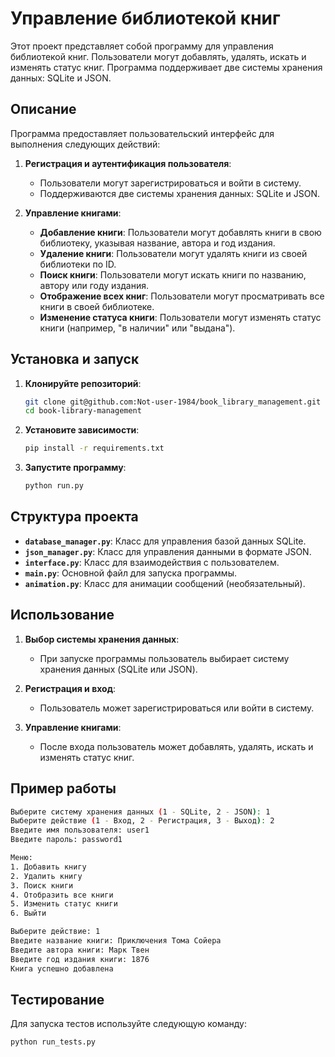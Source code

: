 # Управление библиотекой книг

Этот проект представляет собой программу для управления библиотекой книг. Пользователи могут добавлять, удалять, искать и изменять статус книг. Программа поддерживает две системы хранения данных: SQLite и JSON.

## Описание

Программа предоставляет пользовательский интерфейс для выполнения следующих действий:

1. **Регистрация и аутентификация пользователя**:
   - Пользователи могут зарегистрироваться и войти в систему.
   - Поддерживаются две системы хранения данных: SQLite и JSON.

2. **Управление книгами**:
   - **Добавление книги**: Пользователи могут добавлять книги в свою библиотеку, указывая название, автора и год издания.
   - **Удаление книги**: Пользователи могут удалять книги из своей библиотеки по ID.
   - **Поиск книги**: Пользователи могут искать книги по названию, автору или году издания.
   - **Отображение всех книг**: Пользователи могут просматривать все книги в своей библиотеке.
   - **Изменение статуса книги**: Пользователи могут изменять статус книги (например, "в наличии" или "выдана").

## Установка и запуск

1. **Клонируйте репозиторий**:
   ```bash
   git clone git@github.com:Not-user-1984/book_library_management.git
   cd book-library-management
   ```

2. **Установите зависимости**:
   ```bash
   pip install -r requirements.txt
   ```

3. **Запустите программу**:
   ```bash
   python run.py
   ```

## Структура проекта

- **`database_manager.py`**: Класс для управления базой данных SQLite.
- **`json_manager.py`**: Класс для управления данными в формате JSON.
- **`interface.py`**: Класс для взаимодействия с пользователем.
- **`main.py`**: Основной файл для запуска программы.
- **`animation.py`**: Класс для анимации сообщений (необязательный).

## Использование

1. **Выбор системы хранения данных**:
   - При запуске программы пользователь выбирает систему хранения данных (SQLite или JSON).

2. **Регистрация и вход**:
   - Пользователь может зарегистрироваться или войти в систему.

3. **Управление книгами**:
   - После входа пользователь может добавлять, удалять, искать и изменять статус книг.

## Пример работы

```bash
Выберите систему хранения данных (1 - SQLite, 2 - JSON): 1
Выберите действие (1 - Вход, 2 - Регистрация, 3 - Выход): 2
Введите имя пользователя: user1
Введите пароль: password1

Меню:
1. Добавить книгу
2. Удалить книгу
3. Поиск книги
4. Отобразить все книги
5. Изменить статус книги
6. Выйти

Выберите действие: 1
Введите название книги: Приключения Тома Сойера
Введите автора книги: Марк Твен
Введите год издания книги: 1876
Книга успешно добавлена
```

## Тестирование

Для запуска тестов используйте следующую команду:

```bash
python run_tests.py
```
